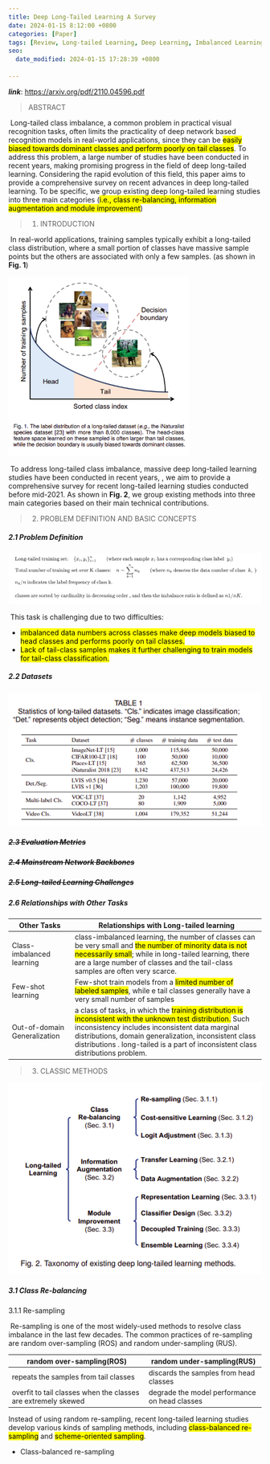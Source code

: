 ```yaml
---
title: Deep Long-Tailed Learning A Survey
date: 2024-01-15 8:12:00 +0800
categories: [Paper]
tags: [Review, Long-tailed Learning, Deep Learning, Imbalanced Learning, Re-sampling]
seo:
  date_modified: 2024-01-15 17:28:39 +0800

---
```


***link***: https://arxiv.org/pdf/2110.04596.pdf



> ABSTRACT

​		Long-tailed class imbalance, a common problem in practical visual recognition tasks, often limits the practicality of deep network based recognition models in real-world applications, since they can be <mark>easily biased towards dominant classes and perform poorly on tail classes</mark>. To address this problem, a large number of studies have been conducted in recent years, making promising progress in the field of deep long-tailed learning. Considering the rapid evolution of this field, this paper aims to provide a comprehensive survey on recent advances in deep long-tailed learning. To be specific, we group existing deep long-tailed learning studies into three main categories (<mark>i.e., class re-balancing, information augmentation and module improvement</mark>)



> 1. INTRODUCTION

​		In real-world applications, training samples typically exhibit a long-tailed class distribution, where a small portion of classes have massive sample points but the others are associated with only a few samples. (as shown in **Fig. 1**)

<img src="/assets/img/commons/image-20220115150132185.png" alt="image-20220115150132185" style="zoom:67%;" />

​		To address long-tailed class imbalance, massive deep long-tailed learning studies have been conducted in recent years, , we aim to provide a comprehensive survey for recent long-tailed learning studies conducted before mid-2021. As shown in **Fig. 2**, we group existing methods into three main categories based on their main technical contributions.



> 2. PROBLEM DEFINITION AND BASIC CONCEPTS

##### 2.1 Problem Definition

![image-20220115171229779](/assets/img/commons/image-20220115171229779.png)

​		This task is challenging due to two difficulties:

- <mark>imbalanced data numbers across classes make deep models biased to head classes and performs poorly on tail classes.</mark>
- <mark>Lack of tail-class samples makes it further challenging to train models for tail-class classification. </mark>

##### 2.2 Datasets

<img src="/assets/img/commons/image-20220115161911543.png" alt="image-20220115161911543"  />

##### <del>2.3 Evaluation Metrics </del>

##### <del>2.4 Mainstream Network Backbones</del>

##### <del>2.5 Long-tailed Learning Challenges</del>

##### 2.6 Relationships with Other Tasks     

| Other Tasks                  | Relationships with Long-tailed learning                      |
| ---------------------------- | ------------------------------------------------------------ |
| Class-imbalanced learning    | class-imbalanced learning, the number of classes can be very small and <mark>the number of minority data is not necessarily small</mark>; while in long-tailed learning, there are a large number of classes and the tail-class samples are often very scarce. |
| Few-shot learning            | Few-shot train models from a <mark>limited number of labeled samples</mark>, while e tail classes generally have a very small number of samples |
| Out-of-domain Generalization | a class of tasks, in which the <mark>training distribution is inconsistent with the unknown test distribution.</mark> Such inconsistency includes inconsistent data marginal distributions, domain generalization, inconsistent class distributions . long-tailed is a part of inconsistent class distributions problem. |

> 3. CLASSIC METHODS

![image-20220115150414900](/assets/img/commons/image-20220115150414900.png)

##### 3.1 Class Re-balancing

3.1.1 Re-sampling

​		Re-sampling is one of the most widely-used methods to resolve class imbalance in the last few decades. The common practices of re-sampling are random over-sampling (ROS) and random under-sampling (RUS). 

| random over-sampling(ROS)                                    | random under-sampling(RUS)                    |
| ------------------------------------------------------------ | --------------------------------------------- |
| repeats the samples from tail classes                        | discards the samples from head classes        |
| overfit to tail classes when the classes are extremely skewed | degrade the model performance on head classes |

Instead of using random re-sampling, recent long-tailed learning studies develop various kinds of sampling methods, including <mark>class-balanced re-sampling</mark> and <mark>scheme-oriented sampling</mark>.

- Class-balanced re-sampling

  



























